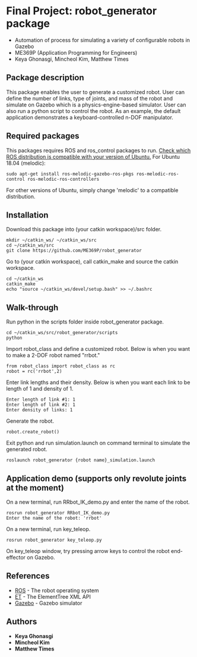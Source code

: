 # Final Project: robot_generator package
- Automation of process for simulating a variety of configurable robots in Gazebo
- ME369P (Application Programming for Engineers)
- Keya Ghonasgi, Mincheol Kim, Matthew Times

## Package description
This package enables the user to generate a customized robot. User can define the number of links, type of joints, and mass of the robot and simulate on Gazebo which is a physics-engine-based simulator. User can also run a python script to control the robot. As an example, the default application demonstrates a keyboard-controlled n-DOF manipulator. 

## Required packages
This packages requires ROS and ros_control packages to run. 
[Check which ROS distribution is compatible with your version of Ubuntu.](http://wiki.ros.org/Distributions)
For Ubuntu 18.04 (melodic):
```
sudo apt-get install ros-melodic-gazebo-ros-pkgs ros-melodic-ros-control ros-melodic-ros-controllers
```
For other versions of Ubuntu, simply change 'melodic' to a compatible distribution.

## Installation
Download this package into (your catkin workspace)/src folder.
```
mkdir ~/catkin_ws/ ~/catkin_ws/src
cd ~/catkin_ws/src
git clone https://github.com/ME369P/robot_generator
```
Go to (your catkin workspace), call catkin_make and source the catkin workspace.
```
cd ~/catkin_ws
catkin_make
echo "source ~/catkin_ws/devel/setup.bash" >> ~/.bashrc
```

## Walk-through
Run python in the scripts folder inside robot_generator package.
```
cd ~/catkin_ws/src/robot_generator/scripts
python
```
Import robot_class and define a customized robot. Below is when you want to make a 2-DOF robot named "rrbot."
```
from robot_class import robot_class as rc
robot = rc('rrbot',2)
```
Enter link lengths and their density. Below is when you want each link to be length of 1 and density of 1.
```
Enter length of link #1: 1
Enter length of link #2: 1
Enter density of links: 1
```
Generate the robot.
```
robot.create_robot()
```
Exit python and run simulation.launch on command terminal to simulate the generated robot.
```
roslaunch robot_generator {robot name}_simulation.launch
```

## Application demo (supports only revolute joints at the moment)
On a new terminal, run RRbot_IK_demo.py and enter the name of the robot.
```
rosrun robot_generator RRbot_IK_demo.py
Enter the name of the robot: 'rrbot'
```
On a new terminal, run key_teleop.
```
rosrun robot_generator key_teleop.py
```
On key_teleop window, try pressing arrow keys to control the robot end-effector on Gazebo.

## References
* [ROS](http://www.ros.org/) - The robot operating system
* [ET](https://docs.python.org/2/library/xml.etree.elementtree.html) - The ElementTree XML API
* [Gazebo](http://gazebosim.org/) - Gazebo simulator

## Authors
* **Keya Ghonasgi**
* **Mincheol Kim**
* **Matthew Times**
